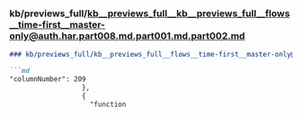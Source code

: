 ### kb/previews_full/kb__previews_full__kb__previews_full__flows__time-first__master-only@auth.har.part008.md.part001.md.part002.md

```md
### kb/previews_full/kb__previews_full__flows__time-first__master-only@auth.har.part008.md.part001.md (part 002)

```md
"columnNumber": 209
                  },
                  {
                    "function
```

```

```
